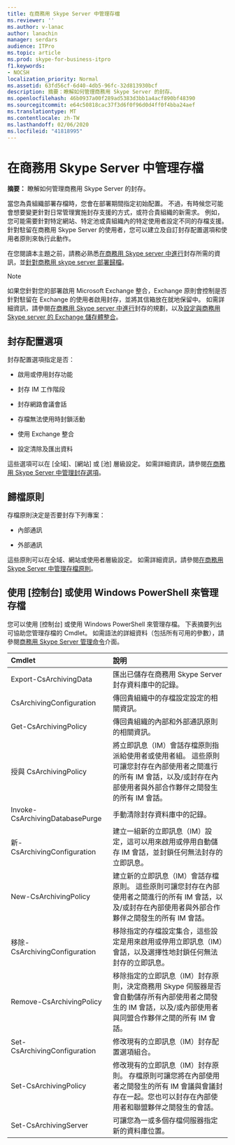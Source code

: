 ```yaml
---
title: 在商務用 Skype Server 中管理存檔
ms.reviewer: ''
ms.author: v-lanac
author: lanachin
manager: serdars
audience: ITPro
ms.topic: article
ms.prod: skype-for-business-itpro
f1.keywords:
- NOCSH
localization_priority: Normal
ms.assetid: 63fd56cf-6d40-4db5-96fc-32d813930bcf
description: 摘要：瞭解如何管理商務用 Skype Server 的封存。
ms.openlocfilehash: 46b0937a00f289ad5383d3bb1a4acf890bf48390
ms.sourcegitcommit: e64c50818cac37f3d6f0f96d0d4ff0f4bba24aef
ms.translationtype: MT
ms.contentlocale: zh-TW
ms.lasthandoff: 02/06/2020
ms.locfileid: "41818995"
---
```

# <a name="manage-archiving-in-skype-for-business-server"></a>在商務用 Skype Server 中管理存檔

**摘要：** 瞭解如何管理商務用 Skype Server 的封存。
  
當您為貴組織部署存檔時，您會在部署期間指定初始配置。 不過，有時候您可能會想要變更針對日常管理實施封存支援的方式，或符合貴組織的新需求。 例如，您可能需要針對特定網站、特定池或貴組織內的特定使用者設定不同的存檔支援。 針對駐留在商務用 Skype Server 的使用者，您可以建立及自訂封存配置選項和使用者原則來執行此動作。 
  
在您閱讀本主題之前，請務必熟悉[在商務用 Skype server 中進行](../../plan-your-deployment/archiving/archiving.md)封存所需的資訊，並[針對商務用 skype server 部署歸檔](../../deploy/deploy-archiving/deploy-archiving.md)。
  
> [!NOTE]
> 如果您針對您的部署啟用 Microsoft Exchange 整合，Exchange 原則會控制是否針對駐留在 Exchange 的使用者啟用封存，並將其信箱放在就地保留中。 如需詳細資訊，請參閱[在商務用 Skype server 中進行](../../plan-your-deployment/archiving/archiving.md)封存的規劃，以及[設定與商務用 Skype server 的 Exchange 儲存體整合](../../deploy/deploy-archiving/configure-integration-with-exchange-storage.md)。 
  
## <a name="archiving-configuration-options"></a>封存配置選項

封存配置選項指定是否：
  
- 啟用或停用封存功能
    
- 封存 IM 工作階段
    
- 封存網路會議會話
    
- 存檔無法使用時封鎖活動
    
- 使用 Exchange 整合
    
- 設定清除及匯出資料
    
這些選項可以在 [全域]、[網站] 或 [池] 層級設定。 如需詳細資訊，請參閱[在商務用 Skype Server 中管理封存選項](options.md)。
  
## <a name="archiving-policies"></a>歸檔原則

存檔原則決定是否要封存下列專案：
  
- 內部通訊
    
- 外部通訊
    
這些原則可以在全域、網站或使用者層級設定。 如需詳細資訊，請參閱[在商務用 Skype Server 中管理存檔原則](policies.md)。
  
## <a name="manage-archiving-by-using-the-control-panel-or-by-using-windows-powershell"></a>使用 [控制台] 或使用 Windows PowerShell 來管理存檔

您可以使用 [控制台] 或使用 Windows PowerShell 來管理存檔。 下表摘要列出可協助您管理存檔的 Cmdlet。 如需語法的詳細資料（包括所有可用的參數），請參閱[商務用 Skype Server 管理命令](../management-shell.md)介面。 


|**Cmdlet**|**說明**|
|:-----|:-----|
|Export-CsArchivingData  <br/> |匯出已儲存在商務用 Skype Server 封存資料庫中的記錄。  <br/> |
|CsArchivingConfiguration  <br/> |傳回貴組織中的存檔設定設定的相關資訊。  <br/> |
|Get-CsArchivingPolicy  <br/> |傳回貴組織的內部和外部通訊原則的相關資訊。  <br/> |
|授與 CsArchivingPolicy  <br/> |將立即訊息（IM）會話存檔原則指派給使用者或使用者組。 這些原則可讓您封存在內部使用者之間進行的所有 IM 會話，以及/或封存在內部使用者與外部合作夥伴之間發生的所有 IM 會話。  <br/> |
|Invoke-CsArchivingDatabasePurge  <br/> |手動清除封存資料庫中的記錄。  <br/> |
|新-CsArchivingConfiguration  <br/> |建立一組新的立即訊息（IM）設定，這可以用來啟用或停用自動儲存 IM 會話，並封鎖任何無法封存的立即訊息。  <br/> |
|New-CsArchivingPolicy  <br/> |建立新的立即訊息（IM）會話存檔原則。 這些原則可讓您封存在內部使用者之間進行的所有 IM 會話，以及/或封存在內部使用者與外部合作夥伴之間發生的所有 IM 會話。  <br/> |
|移除-CsArchivingConfiguration  <br/> |移除指定的存檔設定集合，這些設定是用來啟用或停用立即訊息（IM）會話，以及選擇性地封鎖任何無法封存的立即訊息。  <br/> |
|Remove-CsArchivingPolicy  <br/> |移除指定的立即訊息（IM）封存原則，決定商務用 Skype 伺服器是否會自動儲存所有內部使用者之間發生的 IM 會話，以及/或內部使用者與同盟合作夥伴之間的所有 IM 會話。  <br/> |
|Set-CsArchivingConfiguration  <br/> |修改現有的立即訊息（IM）封存配置選項組合。  <br/> |
|Set-CsArchivingPolicy  <br/> |修改現有的立即訊息（IM）封存原則。 存檔原則可讓您將在內部使用者之間發生的所有 IM 會議與會議封存在一起。您也可以封存在內部使用者和聯盟夥伴之間發生的會話。  <br/> |
|Set-CsArchivingServer  <br/> |可讓您為一或多個存檔伺服器指定新的資料庫位置。  <br/> |
   

